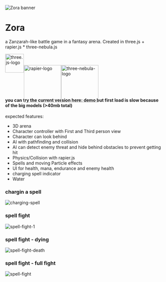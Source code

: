 ![Zora banner](https://github.com/konstantinsteinmiller/zora/blob/master/src/assets/documentation/Zora_banner_1331x430.jpg)

# Zora

a Zanzarah-like battle game in a fantasy arena. Created in 
three.js + rapier.js * three-nebula.js
<div style="display: flex; justify-items: center;">
    <img src="https://github.com/konstantinsteinmiller/zora/blob/master/src/assets/documentation/three-js-logo.png" alt="three.js-logo" width="60" />
    <img style="transform: translateY(30%);" src="https://github.com/konstantinsteinmiller/zora/blob/master/src/assets/documentation/rapier-logo.svg" alt="rapier-logo" width="120" />
    <img style="transform: translateY(30%);" src="https://github.com/konstantinsteinmiller/zora/blob/master/src/assets/documentation/three-nebula-logo.png" alt="three-nebula-logo" width="120" />
</div>


#### you can try the current version here: [demo](https://konstantinsteinmiller.github.io/zora/#/game) but first load is slow because of the big models (>40mb total)

expected features:
- 3D arena
- Character controller with First and Third person view
- Character can look behind
- AI with pathfinding and collision
- AI can detect enemy threat and hide behind obstacles to prevent getting hit
- Physics/Collision with rapier.js
- Spells and moving Particle effects
- UI for health, mana, endurance and enemy health
- charging spell indicator
- Water

### chargin a spell
![charging-spell](https://github.com/konstantinsteinmiller/zora/blob/master/src/assets/documentation/charging-spell.png)

### spell fight
![spell-fight-1](https://github.com/konstantinsteinmiller/zora/blob/master/src/assets/documentation/spell-fight-1.gif)

### spell fight - dying
![spell-fight-death](https://github.com/konstantinsteinmiller/zora/blob/master/src/assets/documentation/spell-fight-death.gif)

### spell fight - full fight
![spell-fight](https://github.com/konstantinsteinmiller/zora/blob/master/src/assets/documentation/spell-fight.gif)
